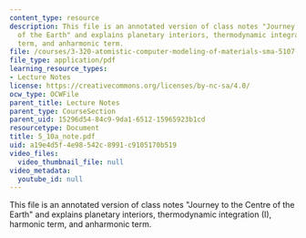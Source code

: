 ```yaml
---
content_type: resource
description: This file is an annotated version of class notes "Journey to the Centre
  of the Earth" and explains planetary interiors, thermodynamic integration (I), harmonic
  term, and anharmonic term.
file: /courses/3-320-atomistic-computer-modeling-of-materials-sma-5107-spring-2005/a19e4d5f4e98542c8991c9105170b519_5_10a_note.pdf
file_type: application/pdf
learning_resource_types:
- Lecture Notes
license: https://creativecommons.org/licenses/by-nc-sa/4.0/
ocw_type: OCWFile
parent_title: Lecture Notes
parent_type: CourseSection
parent_uid: 15296d54-84c9-9da1-6512-15965923b1cd
resourcetype: Document
title: 5_10a_note.pdf
uid: a19e4d5f-4e98-542c-8991-c9105170b519
video_files:
  video_thumbnail_file: null
video_metadata:
  youtube_id: null
---
```

This file is an annotated version of class notes "Journey to the Centre of the Earth" and explains planetary interiors, thermodynamic integration (I), harmonic term, and anharmonic term.